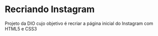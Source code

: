 # Recriando Instagram
Projeto da DIO cujo objetivo é recriar a página inicial do Instagram com HTML5 e CSS3
